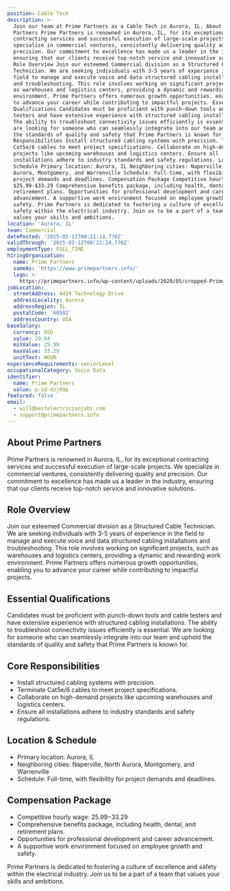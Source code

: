 ```yaml
---
position: Cable Tech
description: >-
  Join our team at Prime Partners as a Cable Tech in Aurora, IL. About Prime
  Partners Prime Partners is renowned in Aurora, IL, for its exceptional
  contracting services and successful execution of large-scale projects. We
  specialize in commercial ventures, consistently delivering quality and
  precision. Our commitment to excellence has made us a leader in the industry,
  ensuring that our clients receive top-notch service and innovative solutions.
  Role Overview Join our esteemed Commercial division as a Structured Cable
  Technician. We are seeking individuals with 3-5 years of experience in the
  field to manage and execute voice and data structured cabling installations
  and troubleshooting. This role involves working on significant projects, such
  as warehouses and logistics centers, providing a dynamic and rewarding work
  environment. Prime Partners offers numerous growth opportunities, enabling you
  to advance your career while contributing to impactful projects. Essential
  Qualifications Candidates must be proficient with punch-down tools and cable
  testers and have extensive experience with structured cabling installations.
  The ability to troubleshoot connectivity issues efficiently is essential. We
  are looking for someone who can seamlessly integrate into our team and uphold
  the standards of quality and safety that Prime Partners is known for. Core
  Responsibilities Install structured cabling systems with precision. Terminate
  Cat5e/6 cables to meet project specifications. Collaborate on high-demand
  projects like upcoming warehouses and logistics centers. Ensure all
  installations adhere to industry standards and safety regulations. Location &
  Schedule Primary location: Aurora, IL Neighboring cities: Naperville, North
  Aurora, Montgomery, and Warrenville Schedule: Full-time, with flexibility for
  project demands and deadlines. Compensation Package Competitive hourly wage:
  $25.99-$33.29 Comprehensive benefits package, including health, dental, and
  retirement plans. Opportunities for professional development and career
  advancement. A supportive work environment focused on employee growth and
  safety. Prime Partners is dedicated to fostering a culture of excellence and
  safety within the electrical industry. Join us to be a part of a team that
  values your skills and ambitions.
location: 'Aurora, IL'
team: Commercial
datePosted: '2025-01-13T00:21:14.770Z'
validThrough: '2025-02-12T00:21:14.770Z'
employmentType: FULL_TIME
hiringOrganization:
  name: Prime Partners
  sameAs: 'https://www.primepartners.info/'
  logo: >-
    https://primepartners.info/wp-content/uploads/2020/05/cropped-Prime-Partners-Logo-NO-BG-1-1.png
jobLocation:
  streetAddress: 4429 Technology Drive
  addressLocality: Aurora
  addressRegion: IL
  postalCode: '60502'
  addressCountry: USA
baseSalary:
  currency: USD
  value: 29.64
  minValue: 25.99
  maxValue: 33.29
  unitText: HOUR
experienceRequirements: seniorLevel
occupationalCategory: Voice Data
identifier:
  name: Prime Partners
  value: p-id-dzj09p
featured: false
email:
  - will@bestelectricianjobs.com
  - support@primepartners.info
---
```




## About Prime Partners

Prime Partners is renowned in Aurora, IL, for its exceptional contracting services and successful execution of large-scale projects. We specialize in commercial ventures, consistently delivering quality and precision. Our commitment to excellence has made us a leader in the industry, ensuring that our clients receive top-notch service and innovative solutions.

## Role Overview

Join our esteemed Commercial division as a Structured Cable Technician. We are seeking individuals with 3-5 years of experience in the field to manage and execute voice and data structured cabling installations and troubleshooting. This role involves working on significant projects, such as warehouses and logistics centers, providing a dynamic and rewarding work environment. Prime Partners offers numerous growth opportunities, enabling you to advance your career while contributing to impactful projects.

## Essential Qualifications

Candidates must be proficient with punch-down tools and cable testers and have extensive experience with structured cabling installations. The ability to troubleshoot connectivity issues efficiently is essential. We are looking for someone who can seamlessly integrate into our team and uphold the standards of quality and safety that Prime Partners is known for.

## Core Responsibilities

- Install structured cabling systems with precision.
- Terminate Cat5e/6 cables to meet project specifications.
- Collaborate on high-demand projects like upcoming warehouses and logistics centers.
- Ensure all installations adhere to industry standards and safety regulations.

## Location & Schedule

- Primary location: Aurora, IL
- Neighboring cities: Naperville, North Aurora, Montgomery, and Warrenville
- Schedule: Full-time, with flexibility for project demands and deadlines.

## Compensation Package

- Competitive hourly wage: $25.99-$33.29
- Comprehensive benefits package, including health, dental, and retirement plans.
- Opportunities for professional development and career advancement.
- A supportive work environment focused on employee growth and safety.

Prime Partners is dedicated to fostering a culture of excellence and safety within the electrical industry. Join us to be a part of a team that values your skills and ambitions.